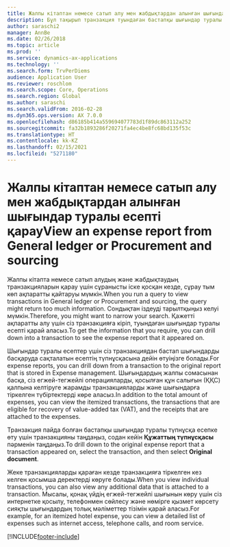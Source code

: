 ```yaml
---
title: Жалпы кітаптан немесе сатып алу мен жабдықтардан алынған шығындар туралы есепті қарау
description: Бұл тақырып транзакция туындаған бастапқы шығындар туралы есепті қалай қарау керектігін түсіндіреді.
author: saraschi2
manager: AnnBe
ms.date: 02/26/2018
ms.topic: article
ms.prod: ''
ms.service: dynamics-ax-applications
ms.technology: ''
ms.search.form: TrvPerDiems
audience: Application User
ms.reviewer: roschlom
ms.search.scope: Core, Operations
ms.search.region: Global
ms.author: saraschi
ms.search.validFrom: 2016-02-28
ms.dyn365.ops.version: AX 7.0.0
ms.openlocfilehash: d86185b414a559694077783d1f89dc863112a252
ms.sourcegitcommit: fa32b1893286f20271fa4ec4be8fc68bd135f53c
ms.translationtype: HT
ms.contentlocale: kk-KZ
ms.lasthandoff: 02/15/2021
ms.locfileid: "5271180"
---
```

# <a name="view-an-expense-report-from-general-ledger-or-procurement-and-sourcing"></a><span data-ttu-id="c02f9-103">Жалпы кітаптан немесе сатып алу мен жабдықтардан алынған шығындар туралы есепті қарау</span><span class="sxs-lookup"><span data-stu-id="c02f9-103">View an expense report from General ledger or Procurement and sourcing</span></span>

<span data-ttu-id="c02f9-104">Жалпы кітапта немесе сатып алудың және жабдықтаудың транзакцияларын қарау үшін сұранысты іске қосқан кезде, сұрау тым көп ақпаратты қайтаруы мүмкін.</span><span class="sxs-lookup"><span data-stu-id="c02f9-104">When you run a query to view transactions in General ledger or Procurement and sourcing, the query might return too much information.</span></span> <span data-ttu-id="c02f9-105">Сондықтан іздеуді тарылтқыңыз келуі мүмкін.</span><span class="sxs-lookup"><span data-stu-id="c02f9-105">Therefore, you might want to narrow your search.</span></span> <span data-ttu-id="c02f9-106">Қажетті ақпаратты алу үшін сіз транзакцияға кіріп, туындаған шығындар туралы есепті қарай аласыз.</span><span class="sxs-lookup"><span data-stu-id="c02f9-106">To get the information that you require, you can drill down into a transaction to see the expense report that it appeared on.</span></span>

<span data-ttu-id="c02f9-107">Шығындар туралы есептер үшін сіз транзакциядан бастап шығындарды басқаруда сақталатын есептің түпнұсқасына дейін өтуіңізге болады.</span><span class="sxs-lookup"><span data-stu-id="c02f9-107">For expense reports, you can drill down from a transaction to the original report that is stored in Expense management.</span></span> <span data-ttu-id="c02f9-108">Шығындардың жалпы сомасынан басқа, сіз егжей-тегжейлі операцияларды, қосылған құн салығын (ҚҚС) қалпына келтіруге жарамды транзакцияларды және шығындарға тіркелген түбіртектерді көре аласыз.</span><span class="sxs-lookup"><span data-stu-id="c02f9-108">In addition to the total amount of expenses, you can view the itemized transactions, the transactions that are eligible for recovery of value-added tax (VAT), and the receipts that are attached to the expenses.</span></span>

<span data-ttu-id="c02f9-109">Транзакция пайда болған бастапқы шығындар туралы түпнұсқа есепке өту үшін транзакцияны таңдаңыз, содан кейін **Құжаттың түпнұсқасы** пәрменін таңдаңыз.</span><span class="sxs-lookup"><span data-stu-id="c02f9-109">To drill down to the original expense report that a transaction appeared on, select the transaction, and then select **Original document**.</span></span>

<span data-ttu-id="c02f9-110">Жеке транзакцияларды қараған кезде транзакцияға тіркелген кез келген қосымша деректерді көруге болады.</span><span class="sxs-lookup"><span data-stu-id="c02f9-110">When you view individual transactions, you can also view any additional data that is attached to a transaction.</span></span> <span data-ttu-id="c02f9-111">Мысалы, қонақ үйдің егжей-тегжейлі шығынын көру үшін сіз интернетке қосылу, телефонмен сөйлесу және нөмірге қызмет көрсету сияқты шығындардың толық мәліметтер тізімін қарай аласыз.</span><span class="sxs-lookup"><span data-stu-id="c02f9-111">For example, for an itemized hotel expense, you can view a detailed list of expenses such as internet access, telephone calls, and room service.</span></span>


[!INCLUDE[footer-include](../includes/footer-banner.md)]